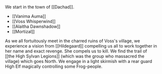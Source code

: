 We start in the town of [[Dachad]].

* [[Vanima Auma]]
* [[Voss Whisperwind]]
* [[Alaitha Dawnshadow]]
* [[Mortizal]]

As we all fortuitously meet in the charred ruins of Voss's village, we experience a vision from [[Hildegaard]] compelling us all to work together in her name and exact revenge. She compels us to kill. We find the trail of [[the High Sylvan Legions]] (which was the group who massacred the village) which goes North. We engage in a light skirmish with a rear guard High Elf magically controlling some Frog-people.